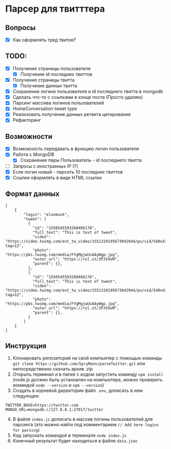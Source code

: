 # Парсер для твитттера

## Вопросы

- [x] Как оформлять тред твитов?

## TODO:

- [x] Получение страницы пользователя
  - [x] Получение id последних твиттов
- [x] Получение страницы твитта
  - [x] Получение данных твитта
- [x] Сохранение логина пользователя и id последнего твитта в mongodb
- [x] Сделать что-то с ссылками в конце поста (Просто удаляю)
- [x] Парсинг массива логинов пользователей
- [x] HomeConversation tweet type
- [x] Реализовать получение данных ретвита цитирования
- [x] Рефакторинг

## Возможности

- [x] Возможность передавать в функцию логин пользователя
- [x] Работа с MongoDB
  - [x] Сохранение пары Пользователь - id последнего твитта
- [ ] Запросы с иностранных IP (?)
- [x] Если логин новый - парсить 10 последних твиттов
- [x] Ссылки оформлять в виде HTML ссылок

## Формат данных

```
[
    {
        "login": "elonmusk",
        "tweet": [
          {
            "id": "1550545593260466176",
            "full_text": "This is text of tweet",
            "video": "https://video.twimg.com/ext_tw_video/1551319195673042944/pu/vid/540x438/k8LmL7w8usmMUehX.mp4?tag=12",
            "photo": "https://pbs.twimg.com/media/FYgMgjwUsAAyWgp.jpg",
            "outer_url": "https://rol.st/3PJVXoM",
            "parent": {},
          },
          {
            "id": "1550545593260466176",
            "full_text": "This is text of tweet",
            "video": "https://video.twimg.com/ext_tw_video/1551319195673042944/pu/vid/540x438/k8LmL7w8usmMUehX.mp4?tag=12",
            "photo": "https://pbs.twimg.com/media/FYgMgjwUsAAyWgp.jpg",
            "outer_url": "https://rol.st/3PJVXoM",
            "parent": {},
          }
        ]
    }
]
```

## Инструкция

1. Клонировать репозиторий на свой компьютер с помощью команды `git clone https://github.com/SpryMann/parseTwitter.git` или непосредственно скачать архив .zip
2. Открыть терминал и в папке с кодом запустить команду `npm install` (node.js должен быть установлен на компьютере, можно проверить командой `node --version` и `npm --version`)
3. Создать в корневой директории файл `.env`, дописать в нем следующее:

```
TWITTER_BASE=https://twitter.com
MONGO_URL=mongodb://127.0.0.1:27017/twitter
```

4. В файле `index.js` дописать в массив логины пользователей для парсинга (это можно найти под комментарием `// Add here logins for parsing`)
5. Код запускать командой в терминале `node index.js`
6. Конечный результат будет находиться в файле `data.json`
